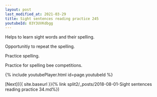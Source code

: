 ```yaml
---
layout: post
last_modified_at: 2021-03-29
title: Sight sentences reading practice 245
youtubeId: 03Y3UVKdbgg
---
```

 
 
Helps to learn sight words and their spelling.

Opportunitiy to repeat the spelling. 

Practice spelling. 
 
Practice for spelling bee competitions. 
 
{% include youtubePlayer.html id=page.youtubeId %}
 
 

[Next]({{ site.baseurl }}{% link  split2/_posts/2018-08-01-Sight sentences reading practice 34.md%})
 
